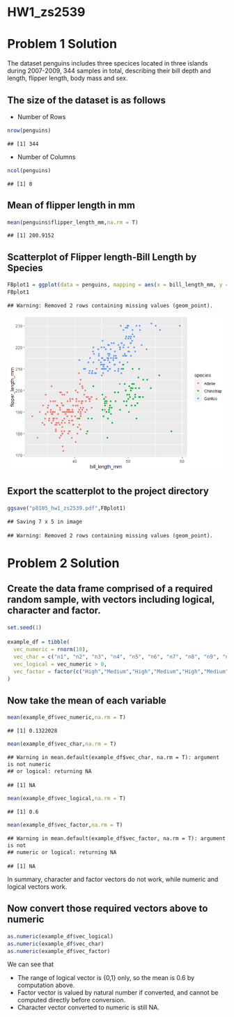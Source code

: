 HW1_zs2539
================

# Problem 1 Solution

The dataset penguins includes three specices located in three islands
during 2007-2009, 344 samples in total, describing their bill depth and
length, flipper length, body mass and sex.

## The size of the dataset is as follows

-   Number of Rows

``` r
nrow(penguins)
```

    ## [1] 344

-   Number of Columns

``` r
ncol(penguins)
```

    ## [1] 8

## Mean of flipper length in mm

``` r
mean(penguins$flipper_length_mm,na.rm = T)
```

    ## [1] 200.9152

## Scatterplot of Flipper length-Bill Length by Species

``` r
FBplot1 = ggplot(data = penguins, mapping = aes(x = bill_length_mm, y = flipper_length_mm, colour = species)) + geom_point()
FBplot1
```

    ## Warning: Removed 2 rows containing missing values (geom_point).

![](p8105_hw1_zs2539_files/figure-gfm/unnamed-chunk-4-1.png)<!-- -->

## Export the scatterplot to the project directory

``` r
ggsave("p8105_hw1_zs2539.pdf",FBplot1)
```

    ## Saving 7 x 5 in image

    ## Warning: Removed 2 rows containing missing values (geom_point).

# Problem 2 Solution

## Create the data frame comprised of a required random sample, with vectors including logical, character and factor.

``` r
set.seed(1)

example_df = tibble(
  vec_numeric = rnorm(10),
  vec_char = c("n1", "n2", "n3", "n4", "n5", "n6", "n7", "n8", "n9", "n10"),
  vec_logical = vec_numeric > 0,
  vec_factor = factor(c("High","Medium","High","Medium","High","Medium", "Medium", "Low", "Low", "Low"))
)
```

## Now take the mean of each variable

``` r
mean(example_df$vec_numeric,na.rm = T)
```

    ## [1] 0.1322028

``` r
mean(example_df$vec_char,na.rm = T)
```

    ## Warning in mean.default(example_df$vec_char, na.rm = T): argument is not numeric
    ## or logical: returning NA

    ## [1] NA

``` r
mean(example_df$vec_logical,na.rm = T)
```

    ## [1] 0.6

``` r
mean(example_df$vec_factor,na.rm = T)
```

    ## Warning in mean.default(example_df$vec_factor, na.rm = T): argument is not
    ## numeric or logical: returning NA

    ## [1] NA

In summary, character and factor vectors do not work, while numeric and
logical vectors work.

## Now convert those required vectors above to numeric

``` r
as.numeric(example_df$vec_logical)
as.numeric(example_df$vec_char)
as.numeric(example_df$vec_factor)
```

We can see that

-   The range of logical vector is {0,1} only, so the mean is 0.6 by
    computation above.
-   Factor vector is valued by natural number if converted, and cannot
    be computed directly before conversion.
-   Character vector converted to numeric is still NA.
